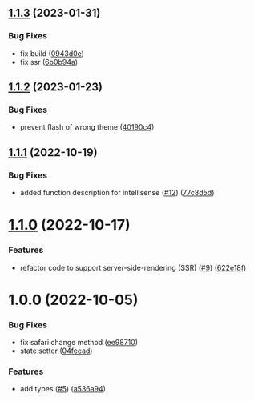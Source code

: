 ## [1.1.3](https://github.com/rfoel/use-prefers-color-scheme/compare/v1.1.2...v1.1.3) (2023-01-31)


### Bug Fixes

* fix build ([0943d0e](https://github.com/rfoel/use-prefers-color-scheme/commit/0943d0e88105beca9c4e8c1887e999c586d69bdb))
* fix ssr ([6b0b94a](https://github.com/rfoel/use-prefers-color-scheme/commit/6b0b94afd71fba1df3a30b133562f5d24bbacca2))

## [1.1.2](https://github.com/rfoel/use-prefers-color-scheme/compare/v1.1.1...v1.1.2) (2023-01-23)


### Bug Fixes

* prevent flash of wrong theme ([40190c4](https://github.com/rfoel/use-prefers-color-scheme/commit/40190c49948170a46a117eef4f5d232ebb2beccf))

## [1.1.1](https://github.com/rfoel/use-prefers-color-scheme/compare/v1.1.0...v1.1.1) (2022-10-19)


### Bug Fixes

* added function description for intellisense ([#12](https://github.com/rfoel/use-prefers-color-scheme/issues/12)) ([77c8d5d](https://github.com/rfoel/use-prefers-color-scheme/commit/77c8d5daa44af3b724ae8c06af5f1c6a2d6d3b3e))

# [1.1.0](https://github.com/rfoel/use-prefers-color-scheme/compare/v1.0.0...v1.1.0) (2022-10-17)


### Features

* refactor code to support server-side-rendering (SSR) ([#9](https://github.com/rfoel/use-prefers-color-scheme/issues/9)) ([622e18f](https://github.com/rfoel/use-prefers-color-scheme/commit/622e18f30acba2088d0b243fc3b3aa60d47fd609))

# 1.0.0 (2022-10-05)


### Bug Fixes

* fix safari change method ([ee98710](https://github.com/rfoel/use-prefers-color-scheme/commit/ee98710d92f7a16e02e3fad373e56473696755de))
* state setter ([04feead](https://github.com/rfoel/use-prefers-color-scheme/commit/04feeadd196944503107af5831c10b0a6a534e06))


### Features

* add types ([#5](https://github.com/rfoel/use-prefers-color-scheme/issues/5)) ([a536a94](https://github.com/rfoel/use-prefers-color-scheme/commit/a536a94a9c43da992b0561f6f38b3a3e9d5fa1ae))
